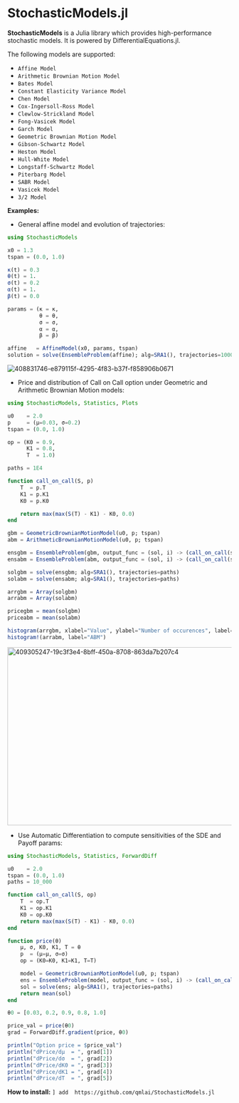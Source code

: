 # StochasticModels.jl

**StochasticModels** is a Julia library which provides high-performance stochastic models. It is powered by DifferentialEquations.jl.

The following models are supported:

  - `Affine Model`
  - `Arithmetic Brownian Motion Model`
  - `Bates Model`
  - `Constant Elasticity Variance Model`
  - `Chen Model`
  - `Cox-Ingersoll-Ross Model`
  - `Clewlow-Strickland Model`
  - `Fong-Vasicek Model`
  - `Garch Model`
  - `Geometric Brownian Motion Model`
  - `Gibson-Schwartz Model`
  - `Heston Model`
  - `Hull-White Model`
  - `Longstaff-Schwartz Model`
  - `Piterbarg Model`
  - `SABR Model`
  - `Vasicek Model`
  - `3/2 Model`

**Examples:**

- General affine model and evolution of trajectories:

```julia
using StochasticModels

x0 = 1.3
tspan = (0.0, 1.0)

κ(t) = 0.3
θ(t) = 1.
σ(t) = 0.2
α(t) = 1.
β(t) = 0.0

params = (κ = κ, 
          θ = θ, 
          σ = σ, 
          α = α, 
          β = β)

affine   = AffineModel(x0, params, tspan)
solution = solve(EnsembleProblem(affine); alg=SRA1(), trajectories=1000)

```

![408831746-e879115f-4295-4f83-b37f-f858906b0671](https://github.com/user-attachments/assets/63bccdff-5b28-4354-a911-3ffa73e29904)


- Price and distribution of Call on Call option under Geometric and Arithmetic Brownian Motion models:

```julia
using StochasticModels, Statistics, Plots

u0    = 2.0
p     = (μ=0.03, σ=0.2)
tspan = (0.0, 1.0)

op = (K0 = 0.9,
      K1 = 0.8,
      T  = 1.0)

paths = 1E4

function call_on_call(S, p)
    T  = p.T
    K1 = p.K1
    K0 = p.K0

    return max(max(S(T) - K1) - K0, 0.0)
end

gbm = GeometricBrownianMotionModel(u0, p; tspan)
abm = ArithmeticBrownianMotionModel(u0, p; tspan)

ensgbm = EnsembleProblem(gbm, output_func = (sol, i) -> (call_on_call(sol, op), false))
ensabm = EnsembleProblem(abm, output_func = (sol, i) -> (call_on_call(sol, op), false))

solgbm = solve(ensgbm; alg=SRA1(), trajectories=paths)
solabm = solve(ensabm; alg=SRA1(), trajectories=paths)

arrgbm = Array(solgbm)
arrabm = Array(solabm)

pricegbm = mean(solgbm)
priceabm = mean(solabm)

histogram(arrgbm, xlabel="Value", ylabel="Number of occurences", label="GBM")
histogram!(arrabm, label="ABM")
```

<img width="600" height="400" alt="409305247-19c3f3e4-8bff-450a-8708-863da7b207c4" src="https://github.com/user-attachments/assets/b0ca1590-fb91-4187-b14b-0a543e3f0cd7" />

- Use Automatic Differentiation to compute sensitivities of the SDE and Payoff params:


```julia
using StochasticModels, Statistics, ForwardDiff

u0    = 2.0
tspan = (0.0, 1.0)
paths = 10_000

function call_on_call(S, op)
    T  = op.T
    K1 = op.K1
    K0 = op.K0
    return max(max(S(T) - K1) - K0, 0.0)
end

function price(θ)
    μ, σ, K0, K1, T = θ
    p  = (μ=μ, σ=σ)
    op = (K0=K0, K1=K1, T=T)

    model = GeometricBrownianMotionModel(u0, p; tspan)
    ens = EnsembleProblem(model, output_func = (sol, i) -> (call_on_call(sol, op), false))
    sol = solve(ens; alg=SRA1(), trajectories=paths)
    return mean(sol)
end

θ0 = [0.03, 0.2, 0.9, 0.8, 1.0]

price_val = price(θ0)
grad = ForwardDiff.gradient(price, θ0)

println("Option price = $price_val")
println("dPrice/dμ  = ", grad[1])
println("dPrice/dσ  = ", grad[2])
println("dPrice/dK0 = ", grad[3])
println("dPrice/dK1 = ", grad[4])
println("dPrice/dT  = ", grad[5])
```

**How to install:** ```] add  https://github.com/qmlai/StochasticModels.jl```

